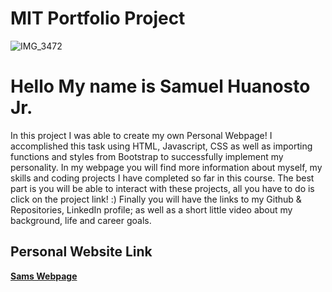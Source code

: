 # MIT Portfolio Project 
![IMG_3472](https://github.com/SoftwareSam29/SamuelHuanostoJr/assets/150557676/12e5607f-2880-49f7-813c-3330cb36b5f0)
<h1>Hello My name is Samuel Huanosto Jr.</h1>
<p>
  In this project I was able to create my own Personal Webpage! I accomplished this task using HTML, Javascript, CSS as well as importing functions and styles from Bootstrap to successfully implement my personality. In my webpage you will find more information about myself, my skills and coding projects I have completed so far in this course. The best part is you will be able to interact with these projects, all you have to do is click on the project link! :) Finally you will have the links to my Github & Repositories, LinkedIn profile; as well as a short little video about my background, life and career goals.
</p>
<h2>Personal Website Link
</h2>
<a href="file:///Users/loviedhanjal/Codio%20Projects/Portfolio%20Project/Portfolio%20Project%20files/index.html"><strong>Sams Webpage</strong></a>
